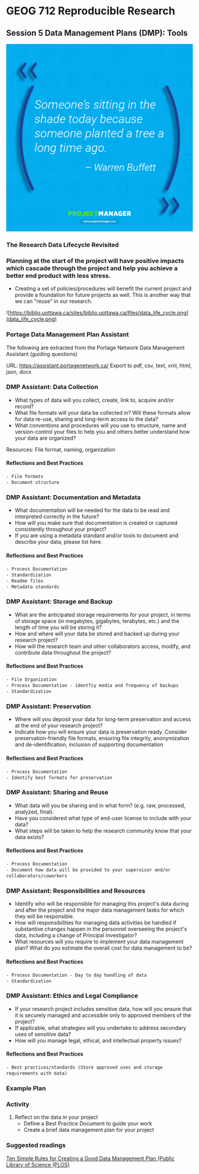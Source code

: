 # GEOG 712 Reproducible Research

## Session 5 Data Management Plans (DMP): Tools

![project_management.com](Planning_Buffett.jpg)

### The Research Data Lifecycle Revisited

### Planning at the start of the project will have positive impacts which cascade through the project and help you achieve a better end product with less stress.  

- Creating a set of policies/procedures will benefit the current project and provide a foundation for future projects as well.  This is another way that we can "reuse" in our research.

![https://biblio.uottawa.ca/sites/biblio.uottawa.ca/files/data_life_cycle.png](data_life_cycle.png)

### Portage Data Management Plan Assistant

The following are extracted from the Portage Network Data Management Assistant (guiding questions)

URL:   https://assistant.portagenetwork.ca/
Export to pdf, csv, text, xml, html, json, docx

### DMP Assistant: Data Collection

- What types of data will you collect, create, link to, acquire and/or record?
- What file formats will your data be collected in? Will these formats allow for data re-use, sharing and long-term access to the data?
- What conventions and procedures will you use to structure, name and version-control your files to help you and others better understand how your data are organized?

Resources:  File format, naming, organization

#### Reflections and Best Practices

    - File formats
    - Document structure

### DMP Assistant: Documentation and Metadata

- What documentation will be needed for the data to be read and interpreted correctly in the future?
- How will you make sure that documentation is created or captured consistently throughout your project?
- If you are using a metadata standard and/or tools to document and describe your data, please list here.

#### Reflections and Best Practices

    - Process Documentation
    - Standardization
    - Readme files
    - Metadata standards

### DMP Assistant: Storage and Backup

- What are the anticipated storage requirements for your project, in terms of storage space (in megabytes, gigabytes, terabytes, etc.) and the length of time you will be storing it?
- How and where will your data be stored and backed up during your research project?
- How will the research team and other collaborators access, modify, and contribute data throughout the project?

#### Reflections and Best Practices

    - File Organization
    - Process Documentation - identfiy media and frequency of backups
    - Standardization

### DMP Assistant: Preservation

- Where will you deposit your data for long-term preservation and access at the end of your research project?
- Indicate how you will ensure your data is preservation ready. Consider preservation-friendly file formats, ensuring file integrity, anonymization and de-identification, inclusion of supporting documentation

#### Reflections and Best Practices

    - Process Documentation
    - Identify best formats for preservation

### DMP Assistant: Sharing and Reuse

- What data will you be sharing and in what form? (e.g. raw, processed, analyzed, final).
- Have you considered what type of end-user license to include with your data?
- What steps will be taken to help the research community know that your data exists?

#### Reflections and Best Practices

    - Process Documentation
    - Document how data will be provided to your supervisor and/or collaborators/coworkers

### DMP Assistant: Responsibilities and Resources

- Identify who will be responsible for managing this project's data during and after the project and the major data management tasks for which they will be responsible.
- How will responsibilities for managing data activities be handled if substantive changes happen in the personnel overseeing the project's data, including a change of Principal Investigator?
- What resources will you require to implement your data management plan? What do you estimate the overall cost for data management to be?

#### Reflections and Best Practices

    - Process Documentation - Day to day handling of data
    - Standardization

### DMP Assistant: Ethics and Legal Compliance

- If your research project includes sensitive data, how will you ensure that it is securely managed and accessible only to approved members of the project?
- If applicable, what strategies will you undertake to address secondary uses of sensitive data?
- How will you manage legal, ethical, and intellectual property issues?

#### Reflections and Best Practices

    - Best practices/standards (Store approved uses and storage requirements with data)
    
### Example Plan

### Activity

1. Reflect on the data in your project 
    - Define a Best Practice Document to guide your work
    - Create a brief data management plan for your project
  
### Suggested readings

[Ten Simple Rules for Creating a Good Data Management Plan (Public Library of Science (PLOS)](https://journals.plos.org/ploscompbiol/article?id=10.1371/journal.pcbi.1004525)
